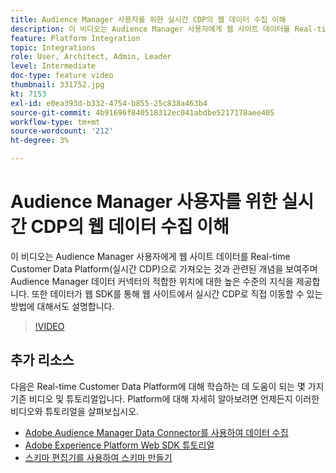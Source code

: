 ```yaml
---
title: Audience Manager 사용자를 위한 실시간 CDP의 웹 데이터 수집 이해
description: 이 비디오는 Audience Manager 사용자에게 웹 사이트 데이터를 Real-time Customer Data Platform(실시간 CDP)으로 가져오는 것과 관련된 개념을 보여주며 Audience Manager 데이터 커넥터의 적합한 위치에 대한 높은 수준의 지식을 제공합니다. 또한 데이터가 웹 SDK를 통해 웹 사이트에서 실시간 CDP로 직접 이동할 수 있는 방법에 대해서도 설명합니다.
feature: Platform Integration
topic: Integrations
role: User, Architect, Admin, Leader
level: Intermediate
doc-type: feature video
thumbnail: 331752.jpg
kt: 7153
exl-id: e0ea393d-b332-4754-b855-25c838a463b4
source-git-commit: 4b91696f840518312ec041abdbe5217178aee405
workflow-type: tm+mt
source-wordcount: '212'
ht-degree: 3%

---
```


# Audience Manager 사용자를 위한 실시간 CDP의 웹 데이터 수집 이해

이 비디오는 Audience Manager 사용자에게 웹 사이트 데이터를 Real-time Customer Data Platform(실시간 CDP)으로 가져오는 것과 관련된 개념을 보여주며 Audience Manager 데이터 커넥터의 적합한 위치에 대한 높은 수준의 지식을 제공합니다. 또한 데이터가 웹 SDK를 통해 웹 사이트에서 실시간 CDP로 직접 이동할 수 있는 방법에 대해서도 설명합니다.

>[!VIDEO](https://video.tv.adobe.com/v/331752/?quality=12&learn=on)

## 추가 리소스

다음은 Real-time Customer Data Platform에 대해 학습하는 데 도움이 되는 몇 가지 기존 비디오 및 튜토리얼입니다. Platform에 대해 자세히 알아보려면 언제든지 이러한 비디오와 튜토리얼을 살펴보십시오.

* [Adobe Audience Manager Data Connector를 사용하여 데이터 수집](https://experienceleague.adobe.com/docs/platform-learn/tutorials/sources/ingest-data-from-aam.html?lang=en#sources)
* [Adobe Experience Platform Web SDK 튜토리얼](https://experienceleague.adobe.com/docs/web-sdk-learn/tutorials/overview.html?lang=en)
* [스키마 편집기를 사용하여 스키마 만들기](https://experienceleague.adobe.com/docs/experience-platform/xdm/tutorials/create-schema-ui.html?lang=en#getting-started)
